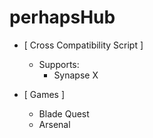# perhapsHub

- [ Cross Compatibility Script ] 
  - Supports: 
    - Synapse X
 
 - [ Games ] 
   - Blade Quest
   - Arsenal
